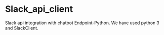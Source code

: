 # Slack_api_client
Slack api integration with chatbot Endpoint-Python. We have used python 3 and SlackClient.
